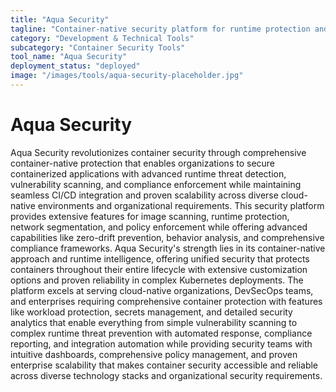 ```yaml
---
title: "Aqua Security"
tagline: "Container-native security platform for runtime protection and compliance"
category: "Development & Technical Tools"
subcategory: "Container Security Tools"
tool_name: "Aqua Security"
deployment_status: "deployed"
image: "/images/tools/aqua-security-placeholder.jpg"
---
```


# Aqua Security

Aqua Security revolutionizes container security through comprehensive container-native protection that enables organizations to secure containerized applications with advanced runtime threat detection, vulnerability scanning, and compliance enforcement while maintaining seamless CI/CD integration and proven scalability across diverse cloud-native environments and organizational requirements. This security platform provides extensive features for image scanning, runtime protection, network segmentation, and policy enforcement while offering advanced capabilities like zero-drift prevention, behavior analysis, and comprehensive compliance frameworks. Aqua Security's strength lies in its container-native approach and runtime intelligence, offering unified security that protects containers throughout their entire lifecycle with extensive customization options and proven reliability in complex Kubernetes deployments. The platform excels at serving cloud-native organizations, DevSecOps teams, and enterprises requiring comprehensive container protection with features like workload protection, secrets management, and detailed security analytics that enable everything from simple vulnerability scanning to complex runtime threat prevention with automated response, compliance reporting, and integration automation while providing security teams with intuitive dashboards, comprehensive policy management, and proven enterprise scalability that makes container security accessible and reliable across diverse technology stacks and organizational security requirements.